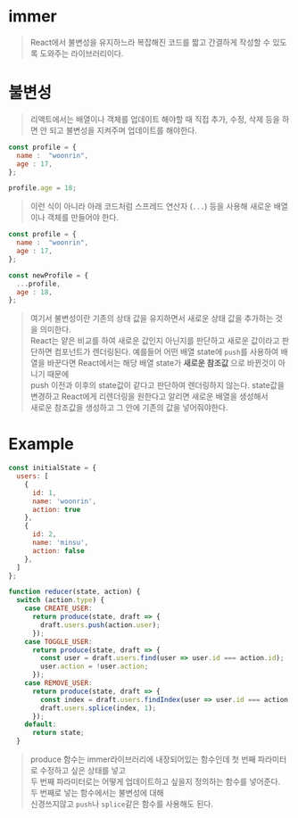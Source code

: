 # immer
> React에서 불변성을 유지하느라 복잡해진 코드를 짧고 간결하게 작성할 수 있도록 도와주는 라이브러리이다.

# 불변성
> 리액트에서는 배열이나 객체를 업데이트 해야할 때 직접 추가, 수정, 삭제 등을 하면 안 되고 불변성을 지켜주며 업데이트를 해야한다.  
```js
const profile = {
  name :  "woonrin",
  age : 17,
};

profile.age = 18;
```
> 이런 식이 아니라 아래 코드처럼 스프레드 연산자 (`...`) 등을 사용해 새로운 배열이나 객체를 만들어야 한다.
```js
const profile = {
  name :  "woonrin",
  age : 17,
};

const newProfile = {
  ...profile,
  age : 18,
};
```
> 여기서 불변성이란 기존의 상태 값을 유지하면서 새로운 상태 값을 추가하는 것을 의미한다.  
> React는 얕은 비교를 하여 새로운 값인지 아닌지를 판단하고 새로운 값이라고 판단하면 컴포넌트가 렌더링된다.
> 예를들어 어떤 배열 state에 `push`를 사용하여 배열을 바꾼다면 React에서는 해당 배열 state가 __새로운 참조값__ 으로 바뀐것이 아니기 때문에  
> push 이전과 이후의 state값이 같다고 판단하여 렌더링하지 않는다. state값을 변경하고 React에게 리렌더링을 원한다고 알리면 새로운 배열을 생성해서  
> 새로운 참조값을 생성하고 그 안에 기존의 값을 넣어줘야한다.

# Example
```js
const initialState = {
  users: [
    {
      id: 1,
      name: 'woonrin',
      action: true
    },
    {
      id: 2,
      name: 'minsu',
      action: false
    },
  ]
};

function reducer(state, action) {
  switch (action.type) {
    case CREATE_USER:
      return produce(state, draft => {
        draft.users.push(action.user);
      });
    case TOGGLE_USER:
      return produce(state, draft => {
        const user = draft.users.find(user => user.id === action.id);
        user.action = !user.action;
      });
    case REMOVE_USER:
      return produce(state, draft => {
        const index = draft.users.findIndex(user => user.id === action.id);
        draft.users.splice(index, 1);
      });
    default:
      return state;
  }
```
> produce 함수는 immer라이브러리에 내장되어있는 함수인데 첫 번째 파라미터로 수정하고 싶은 상태를 넣고  
> 두 번째 파라미터로는 어떻게 업데이트하고 싶을지 정의하는 함수를 넣어준다. 두 번째로 넣는 함수에서는 불변성에 대해  
> 신경쓰지않고 `push`나 `splice`같은 함수를 사용해도 된다.
